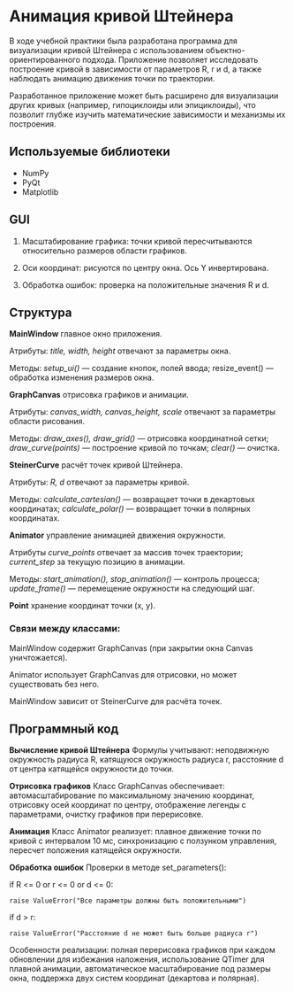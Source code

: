 # Анимация кривой Штейнера

В ходе учебной практики была разработана программа для визуализации кривой Штейнера с использованием объектно-ориентированного подхода. Приложение позволяет исследовать построение кривой в зависимости от параметров R, r и d, а также наблюдать анимацию движения точки по траектории. 

Разработанное приложение может быть расширено для визуализации других кривых (например, гипоциклоиды или эпициклоиды), что позволит глубже изучить математические зависимости и механизмы их построения.

## Используемые библиотеки

- NumPy
- PyQt
- Matplotlib

## GUI

1. Масштабирование графика: точки кривой пересчитываются относительно размеров области графиков.  

2. Оси координат: рисуются по центру окна. Ось Y инвертирована.  

3. Обработка ошибок: проверка на положительные значения R и d. 

## Структура

**MainWindow** главное окно приложения.  

Атрибуты: *title, width, height* отвечают за параметры окна.  

Методы: *setup_ui()* — создание кнопок, полей ввода; resize_event() — обработка изменения размеров окна. 

**GraphCanvas** отрисовка графиков и анимации.  

Атрибуты: *canvas_width, canvas_height, scale* отвечают за параметры области рисования.  

Методы: *draw_axes(), draw_grid()* — отрисовка координатной сетки; *draw_curve(points)* — построение кривой по точкам; *clear()* — очистка. 

**SteinerCurve**  расчёт точек кривой Штейнера.  

Атрибуты: *R, d* отвечают за параметры кривой.  

Методы: *calculate_cartesian()* — возвращает точки в декартовых координатах; *calculate_polar()* — возвращает точки в полярных координатах. 

**Animator** управление анимацией движения окружности.  

Атрибуты  *curve_points* отвечает за массив точек траектории; *current_step* за текущую позицию в анимации.  

Методы: *start_animation(), stop_animation()* — контроль процесса; *update_frame()* — перемещение окружности на следующий шаг. 

**Point** хранение координат точки (x, y). 

### Связи между классами:  

MainWindow содержит GraphCanvas (при закрытии окна Canvas уничтожается).  

Animator использует GraphCanvas для отрисовки, но может существовать без него.  

MainWindow зависит от SteinerCurve для расчёта точек.

## Программный код

**Вычисление кривой Штейнера** 
Формулы учитывают: неподвижную окружность радиуса R, катящуюся окружность радиуса r, расстояние d от центра катящейся окружности до точки. 

**Отрисовка графиков** 
Класс GraphCanvas обеспечивает: автомасштабирование по максимальному значению координат, отрисовку осей координат по центру, отображение легенды с параметрами, очистку графиков при перерисовке. 

**Анимация** 
Класс Animator реализует: плавное движение точки по кривой с интервалом 10 мс, синхронизацию с ползунком управления, пересчет положения катящейся окружности. 

**Обработка ошибок** 
Проверки в методе set_parameters(): 

if R <= 0 or r <= 0 or d <= 0: 

    raise ValueError("Все параметры должны быть положительными") 

if d > r: 

    raise ValueError("Расстояние d не может быть больше радиуса r") 

Особенности реализации: полная перерисовка графиков при каждом обновлении для избежания наложения, использование QTimer для плавной анимации, автоматическое масштабирование под размеры окна, поддержка двух систем координат (декартова и полярная).
